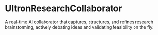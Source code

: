 # UltronResearchCollaborator
A real-time AI collaborator that captures, structures, and refines research brainstorming, actively debating ideas and validating feasibility on the fly. 
